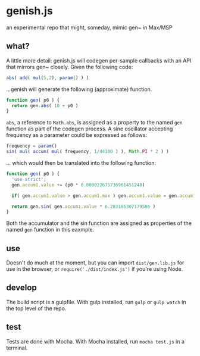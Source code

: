 # genish.js
an experimental repo that might, someday, mimic gen~ in Max/MSP

## what?
A little more detail: genish.js will codegen per-sample callbacks with an API that mirrors gen~ closely. Given the following code:

```javascript
abs( add( mul(5,2), param() ) )
```

...genish will generate the following (approximate) function.

```javascript
function gen( p0 ) {
  return gen.abs( 10 + p0 )
}
```

`abs`, a reference to `Math.abs`, is assigned as a property to the named `gen` function as part of the codegen process. A sine oscillator accepting frequency as a parameter could be expressed as follows:

```javascript
frequency = param()
sin( mul( accum( mul( frequency, 1/44100 ) ), Math.PI * 2 ) )
```

... which would then be translated into the following function:

```javascript
function gen( p0 ) {
  'use strict';
  gen.accum1.value += (p0 * 0.000022675736961451248)

  if( gen.accum1.value > gen.accum1.max ) gen.accum1.value = gen.accum1.min

  return gen.sin( gen.accum1.value * 6.283185307179586 )
}
```

Both the accumulator and the sin function are assigned as properties of the named `gen` function in this eaxmple.

## use
Doesn't do much at the moment, but you can import `dist/gen.lib.js` for use in the browser, or `require('./dist/index.js')` if you're using Node.

## develop
The build script is a gulpfile. With gulp installed, run `gulp` or `gulp watch` in the top level of the repo.

## test
Tests are done with Mocha. With Mocha installed, run `mocha test.js` in a terminal.
